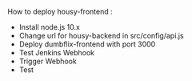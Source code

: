 How to deploy housy-frontend :

- Install node.js 10.x
- Change url for housy-backend in src/config/api.js
- Deploy dumbflix-frontend with port 3000
- Test Jenkins Webhook
- Trigger Webhook
- Test
